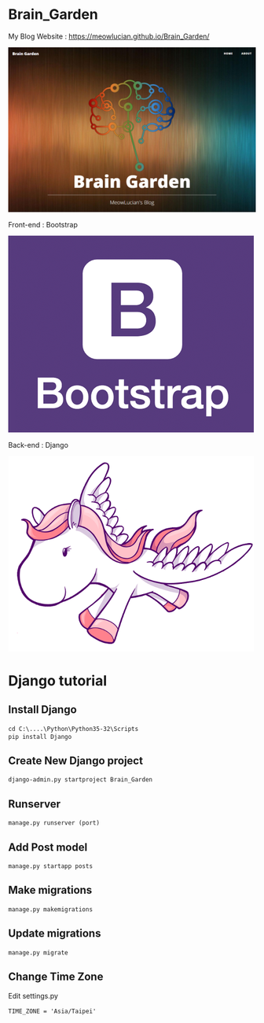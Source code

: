 # Brain_Garden

My Blog Website : https://meowlucian.github.io/Brain_Garden/

![Blog Front](ReadmePictures/Front.png)

Front-end : Bootstrap

![Bootstrap logo](ReadmePictures/Bootstrap-logo.png)

Back-end : Django

![Django logo](ReadmePictures/Django-logo.png)

# Django tutorial

## Install Django
```
cd C:\....\Python\Python35-32\Scripts
pip install Django
```

## Create New Django project
```
django-admin.py startproject Brain_Garden
```

## Runserver
```
manage.py runserver (port)
```

## Add Post model
```
manage.py startapp posts
```

## Make migrations
```
manage.py makemigrations
```

## Update migrations
```
manage.py migrate
```

## Change Time Zone
Edit settings.py
```
TIME_ZONE = 'Asia/Taipei'
```
